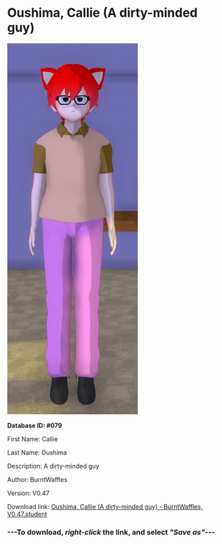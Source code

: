 # Oushima, Callie (A dirty-minded guy)

<img src="https://raw.githubusercontent.com/Arbiter1223/Daigaku-Gurashi-Custom-Students/master/Students/Files/Oushima%2C%20Callie%20(A%20dirty-minded%20guy).png" title="Oushima, Callie (A dirty-minded guy) - BurntWaffles, V0.47">

**Database ID: #079**

First Name: Callie

Last Name: Oushima

Description: A dirty-minded guy

Author: BurntWaffles

Version: V0.47

Download link: <a href="https://raw.githubusercontent.com/Arbiter1223/Daigaku-Gurashi-Custom-Students/master/Students/Files/Oushima%2C%20Callie%20(A%20dirty-minded%20guy)%20-%20BurntWaffles%2C%20V0.47.student">Oushima, Callie (A dirty-minded guy) - BurntWaffles, V0.47.student</a>

### ---**To download, _right-click_ the link, and select _"Save as"_**---
